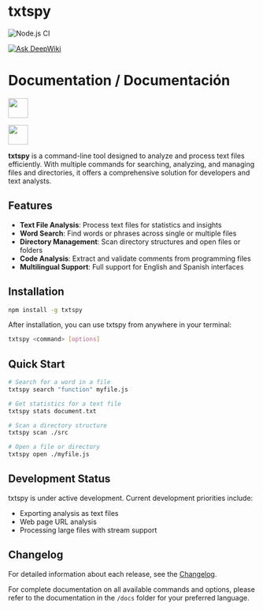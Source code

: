 # txtspy


![Node.js CI](https://github.com/ingEze/txtspy/workflows/Node.js%20CI/badge.svg)

[![Ask DeepWiki](https://deepwiki.com/badge.svg)](https://deepwiki.com/ingEze/txtspy)


# Documentation / Documentación

[<img src="https://upload.wikimedia.org/wikipedia/commons/a/a4/Flag_of_the_United_States.svg" width="40">](docs/en/README.md)

[<img src="https://upload.wikimedia.org/wikipedia/commons/9/9a/Flag_of_Spain.svg" width="40">](docs/es/README.md)

**txtspy** is a command-line tool designed to analyze and process text files efficiently. With multiple commands for searching, analyzing, and managing files and directories, it offers a comprehensive solution for developers and text analysts.

## Features

- **Text File Analysis**: Process text files for statistics and insights
- **Word Search**: Find words or phrases across single or multiple files
- **Directory Management**: Scan directory structures and open files or folders
- **Code Analysis**: Extract and validate comments from programming files
- **Multilingual Support**: Full support for English and Spanish interfaces

## Installation

```bash
npm install -g txtspy
```

After installation, you can use txtspy from anywhere in your terminal:

```bash
txtspy <command> [options]
```

## Quick Start

```bash
# Search for a word in a file
txtspy search "function" myfile.js

# Get statistics for a text file
txtspy stats document.txt

# Scan a directory structure
txtspy scan ./src

# Open a file or directory
txtspy open ./myfile.js
```

## Development Status

txtspy is under active development. Current development priorities include:
- Exporting analysis as text files
- Web page URL analysis
- Processing large files with stream support

## Changelog

For detailed information about each release, see the [Changelog](./CHANGELOG.md).

For complete documentation on all available commands and options, please refer to the documentation in the `/docs` folder for your preferred language.
